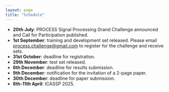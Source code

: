 ```yaml
---
layout: page
title: "Schedule"
---
```


- **20th July**: PROCESS Signal Processing Grand Challenge announced and Call for Participation published.
- **1st September**: training and development set released. Please email process.challenge@gmail.com to register for the challenge and receive sets.
- **31st October**: deadline for registration.
- **29th November**: test set released.
- **6th December**: deadline for results submission.
- **9th December**: notification for the invitation of a 2-page paper.
- **30th December**: deadline for paper submission.
- **6th-11th April**: ICASSP 2025.
